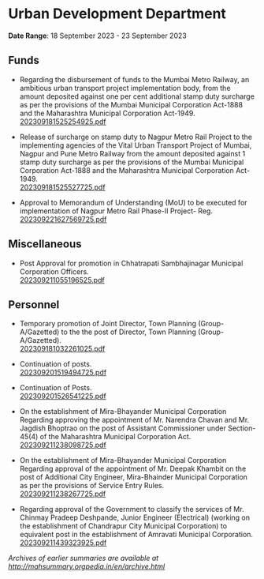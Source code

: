 # Urban Development Department

**Date Range**: 18 September 2023 - 23 September 2023


## Funds
- Regarding the disbursement of funds to the Mumbai Metro Railway, an ambitious urban transport project implementation body, from the amount deposited against one per cent additional stamp duty surcharge as per the provisions of the Mumbai Municipal Corporation Act-1888 and the Maharashtra Municipal Corporation Act-1949.\
  [202309181525254925.pdf](https://gr.maharashtra.gov.in/Site/Upload/Government%20Resolutions/English/202309181525254925.pdf)

- Release of surcharge on stamp duty to Nagpur Metro Rail Project to the implementing agencies of the Vital Urban Transport Project of Mumbai, Nagpur and Pune Metro Railway from the amount deposited against 1 stamp duty surcharge as per the provisions of the Mumbai Municipal Corporation Act-1888 and the Maharashtra Municipal Corporation Act-1949.\
  [202309181525527725.pdf](https://gr.maharashtra.gov.in/Site/Upload/Government%20Resolutions/English/202309181525527725.pdf)

- Approval to Memorandum of Understanding (MoU) to be executed for implementation of Nagpur Metro Rail Phase-II Project- Reg.\
  [202309221627569725.pdf](https://gr.maharashtra.gov.in/Site/Upload/Government%20Resolutions/English/202309221627569725.pdf)

## Miscellaneous
- Post Approval for promotion in Chhatrapati Sambhajinagar Municipal Corporation Officers.\
  [202309211055196525.pdf](https://gr.maharashtra.gov.in/Site/Upload/Government%20Resolutions/English/202309211055196525.pdf)

## Personnel
- Temporary promotion of Joint Director, Town Planning (Group-A/Gazetted) to the the post of Director, Town Planning (Group-A/Gazetted).\
  [202309181032261025.pdf](https://gr.maharashtra.gov.in/Site/Upload/Government%20Resolutions/English/202309181032261025.pdf)

- Continuation of posts.\
  [202309201519494725.pdf](https://gr.maharashtra.gov.in/Site/Upload/Government%20Resolutions/English/202309201519494725.pdf)

- Continuation of Posts.\
  [202309201526541225.pdf](https://gr.maharashtra.gov.in/Site/Upload/Government%20Resolutions/English/202309201526541225.pdf)

- On the establishment of Mira-Bhayander Municipal Corporation Regarding approving the appointment of Mr. Narendra Chavan and Mr. Jagdish Bhoptrao on the post of Assistant Commissioner under Section-45(4) of the Maharashtra Municipal Corporation Act.\
  [202309211238098725.pdf](https://gr.maharashtra.gov.in/Site/Upload/Government%20Resolutions/English/202309211238098725.pdf)

- On the establishment of Mira-Bhayander Municipal Corporation Regarding approval of the appointment of Mr. Deepak Khambit on the post of Additional City Engineer, Mira-Bhainder Municipal Corporation as per the provisions of Service Entry Rules.\
  [202309211238267725.pdf](https://gr.maharashtra.gov.in/Site/Upload/Government%20Resolutions/English/202309211238267725.pdf)

- Regarding approval of the Government to classify the services of Mr. Chinmay Pradeep Deshpande, Junior Engineer (Electrical) (working on the establishment of Chandrapur City Municipal Corporation) to equivalent post in the establishment of Amravati Municipal Corporation.\
  [202309211439323925.pdf](https://gr.maharashtra.gov.in/Site/Upload/Government%20Resolutions/English/202309211439323925.pdf)


*Archives of earlier summaries are available at http://mahsummary.orgpedia.in/en/archive.html*